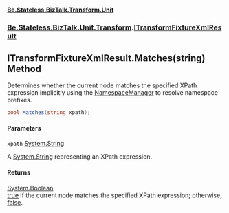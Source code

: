 #### [Be.Stateless.BizTalk.Transform.Unit](README.md 'README')
### [Be.Stateless.BizTalk.Unit.Transform](Be.Stateless.BizTalk.Unit.Transform.md 'Be.Stateless.BizTalk.Unit.Transform').[ITransformFixtureXmlResult](ITransformFixtureXmlResult.md 'Be.Stateless.BizTalk.Unit.Transform.ITransformFixtureXmlResult')

## ITransformFixtureXmlResult.Matches(string) Method

Determines whether the current node matches the specified XPath expression implicitly using the [NamespaceManager](ITransformFixtureXmlResult.NamespaceManager.md 'Be.Stateless.BizTalk.Unit.Transform.ITransformFixtureXmlResult.NamespaceManager') to resolve namespace prefixes.

```csharp
bool Matches(string xpath);
```
#### Parameters

<a name='Be.Stateless.BizTalk.Unit.Transform.ITransformFixtureXmlResult.Matches(string).xpath'></a>

`xpath` [System.String](https://docs.microsoft.com/en-us/dotnet/api/System.String 'System.String')

A [System.String](https://docs.microsoft.com/en-us/dotnet/api/System.String 'System.String') representing an XPath expression.

#### Returns
[System.Boolean](https://docs.microsoft.com/en-us/dotnet/api/System.Boolean 'System.Boolean')  
[true](https://docs.microsoft.com/en-us/dotnet/csharp/language-reference/builtin-types/bool 'https://docs.microsoft.com/en-us/dotnet/csharp/language-reference/builtin-types/bool') if the current node matches the specified XPath expression; otherwise, [false](https://docs.microsoft.com/en-us/dotnet/csharp/language-reference/builtin-types/bool 'https://docs.microsoft.com/en-us/dotnet/csharp/language-reference/builtin-types/bool').